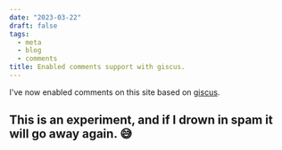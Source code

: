 ```yaml
---
date: "2023-03-22"
draft: false
tags:
  - meta
  - blog
  - comments
title: Enabled comments support with giscus.
---
```


I've now enabled comments on this site based on [giscus](https://giscus.app/).

## This is an experiment, and if I drown in spam it will go away again. 😅

